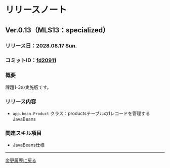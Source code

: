 # リリースノート

## Ver.0.13（MLS13：specialized）

### リリース日：2028.08.17 Sun.

### コミットID：[fd20911](https://github.com/612-teacher001/jbasic-bendingmachine/commit/fd20911)

### 概要

課題1-3の実施版です。

### リリース内容

  - `app.bean.Product` クラス：productsテーブルの1レコードを管理するJavaBeans

### 関連スキル項目

  - JavaBeans仕様


---

[変更履歴に戻る](../change.log.md)